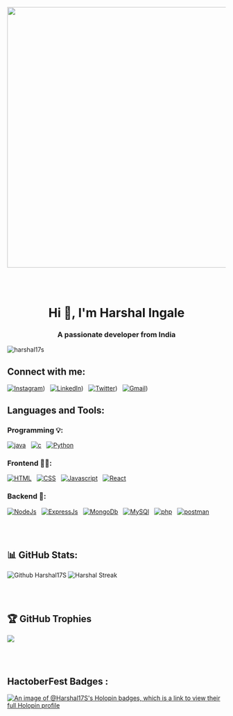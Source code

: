 <p align="center">
<img src="https://user-images.githubusercontent.com/74038190/212748842-9fcbad5b-6173-4175-8a61-521f3dbb7514.gif"  height="600" width="850">
  </p>

<br><br>
  <h1 align="center">Hi 👋, I'm Harshal Ingale</h1>
<h3 align="center">A passionate developer from India</h3>

<p align="left"> <img src="https://komarev.com/ghpvc/?username=harshal17s&label=Profile%20views&color=0e75b6&style=flat" alt="harshal17s" /> </p>



## Connect with me:

[![Instagram](https://skillicons.dev/icons?i=instagram&perline=3)](https://www.instagram.com/harshal_ingale_s?igsh=cTRvZm9idHJtYWVw))&nbsp;&nbsp;
[![LinkedIn](https://skillicons.dev/icons?i=linkedin&perline=3)](https://www.linkedin.com/in/iamharshalingale/))&nbsp;&nbsp;
[![Twitter](https://skillicons.dev/icons?i=twitter&perline=3)](https://x.com/Ingaleharshals?t=LLFW7UUkWz-Pnb6aKSw3FQ&s=09))&nbsp;&nbsp;
[![Gmail](https://skillicons.dev/icons?i=gmail&perline=3)](https://mail.google.com/mail/u/harshal.ingale17@gmail.com))&nbsp;&nbsp;

## Languages and Tools:
<h3> Programming 💡:</h3>


[![java](https://skillicons.dev/icons?i=java&perline=3)](https://skillicons.dev)&nbsp;&nbsp;
[![c](https://skillicons.dev/icons?i=c&perline=3)](https://skillicons.dev)&nbsp;&nbsp;
[![Python](https://skillicons.dev/icons?i=python&perline=3)](https://skillicons.dev)&nbsp;&nbsp;

<h3> Frontend 🧑‍💻:</h3>

[![HTML](https://skillicons.dev/icons?i=html&perline=3)](https://skillicons.dev)&nbsp;&nbsp;
[![CSS](https://skillicons.dev/icons?i=css&perline=3)](https://skillicons.dev)&nbsp;&nbsp;
[![Javascript](https://skillicons.dev/icons?i=javascript&perline=3)](https://skillicons.dev)&nbsp;&nbsp;
[![React](https://skillicons.dev/icons?i=react&perline=3)](https://skillicons.dev)&nbsp;&nbsp;


<h3> Backend 💾:</h3>

[![NodeJs](https://skillicons.dev/icons?i=nodejs&perline=3)](https://skillicons.dev)&nbsp;&nbsp;
[![ExpressJs](https://skillicons.dev/icons?i=express&perline=3)](https://skillicons.dev)&nbsp;&nbsp;
[![MongoDb](https://skillicons.dev/icons?i=mongodb&perline=3)](https://skillicons.dev)&nbsp;&nbsp;
[![MySQl](https://skillicons.dev/icons?i=mysql&perline=3)](https://skillicons.dev)&nbsp;&nbsp;
[![php](https://skillicons.dev/icons?i=php&perline=3)](https://skillicons.dev)&nbsp;&nbsp;
[![postman](https://skillicons.dev/icons?i=postman&perline=3)](https://skillicons.dev)&nbsp;&nbsp;


<br>
<br>


## 📊 GitHub Stats:
![Github Harshal17S](https://github-readme-stats.vercel.app/api?username=Harshal17S&theme=dark&hide_border=false&include_all_commits=false&count_private=true)
![ Harshal Streak](https://github-readme-streak-stats.herokuapp.com/?user=Harshal17S&theme=dark&hide_border=false)

<br>
<br>

## 🏆 GitHub Trophies
![](https://github-profile-trophy.vercel.app/?username=Harshal17S&theme=radical&no-frame=false&no-bg=true&margin-w=4)

<br>
<br>

## HactoberFest Badges : 
[![An image of @Harshal17S's Holopin badges, which is a link to view their full Holopin profile](https://holopin.me/Harshal17S)](https://holopin.io/@Harshal17S)

<br>
<br>
